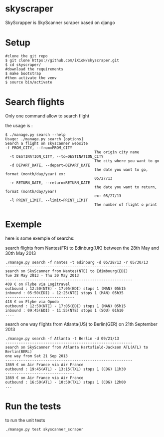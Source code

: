 skyscraper
==========
SkyScrapper is SkyScanner scraper based on django

Setup
==========

    #clone the git repo
    $ git clone https://github.com/iXioN/skyscraper.git
    $ cd skyscraper/
    #download the requirements
    $ make bootstrap
    #then activate the venv
    $ source bin/activate


Search flights
================
Only one command allow to search flight

the usage is :
    
    $ ./manage.py search --help
    Usage: ./manage.py search [options] 
    Search a flight on skyscanner website
    -f FROM_CITY, --from=FROM_CITY
                                            The origin city name
      -t DESTINATION_CITY, --to=DESTINATION_CITY
                                            The city where you want to go
      -d DEPART_DATE, --depart=DEPART_DATE
                                            the date you want to go, format (month/day/year) ex:
                                            05/27/13
      -r RETURN_DATE, --return=RETURN_DATE
                                            the date you want to return, format (month/day/year)
                                            ex: 05/27/13
      -l PRINT_LIMIT, --limit=PRINT_LIMIT
                                            The number of flight o print

Exemple
========

here is some exemple of searchs:
    
search flights from Nantes(FR) to Edinburg(UK) between the 28th May and 30th May 2013

    ./manage.py search -f nantes -t edinburg -d 05/28/13 -r 05/30/13
    ---------------------------------------------------------
    search on SkyScanner from Nantes(NTE) to Édimbourg(EDI)
    Tue 28 May 2013 - Thu 30 May 2013
    ---------------------------------------------------------
    409 € on Flybe via Logitravel
    outbound : 12:50(NTE) - 17:05(EDI) stops 1 (MAN) 05h15
    inbound : 05:50(EDI) - 12:25(NTE) stops 1 (MAN) 05h35
    -------------------------------
    418 € on Flybe via Opodo
    outbound : 12:50(NTE) - 17:05(EDI) stops 1 (MAN) 05h15
    inbound : 09:45(EDI) - 11:55(NTE) stops 1 (SOU) 01h10
    ....

search one way flights from Atlanta(US) to Berlin(GER) on 21th September 2013

    ./manage.py search -f Atlanta -t Berlin -d 09/21/13
    ---------------------------------------------------------
    search on SkyScanner from Atlanta Hartsfield-Jackson ATL(ATL) to Berlin(BERL)
    one way from Sat 21 Sep 2013
    ---------------------------------------------------------
    1869 € on Air France via Air France
    outbound : 19:45(ATL) - 13:15(TXL) stops 1 (CDG) 11h30
    -------------------------------
    1869 € on Air France via Air France
    outbound : 16:50(ATL) - 10:50(TXL) stops 1 (CDG) 12h00
    ...

Run the tests
=============
to run the unit tests

    ./manage.py test skyscanner_scraper